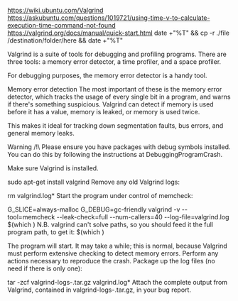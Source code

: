 https://wiki.ubuntu.com/Valgrind
https://askubuntu.com/questions/1019721/using-time-v-to-calculate-execution-time-command-not-found
https://valgrind.org/docs/manual/quick-start.html
date +"%T" && cp -r ./file  /destination/folder/here && date +"%T"

Valgrind is a suite of tools for debugging and profiling programs. There are three tools: a memory error detector, a time profiler, and a space profiler.

For debugging purposes, the memory error detector is a handy tool.

Memory error detection
The most important of these is the memory error detector, which tracks the usage of every single bit in a program, and warns if there's something suspicious. Valgrind can detect if memory is used before it has a value, memory is leaked, or memory is used twice.

This makes it ideal for tracking down segmentation faults, bus errors, and general memory leaks.

Warning /!\ Please ensure you have packages with debug symbols installed. You can do this by following the instructions at DebuggingProgramCrash.

Make sure Valgrind is installed.

sudo apt-get install valgrind
Remove any old Valgrind logs:

rm valgrind.log*
Start the program under control of memcheck:


G_SLICE=always-malloc G_DEBUG=gc-friendly  valgrind -v --tool=memcheck --leak-check=full --num-callers=40 --log-file=valgrind.log $(which <program>) <arguments>
N.B. valgrind can't solve paths, so you should feed it the full program path, to get it: $(which <program>)

The program will start. It may take a while; this is normal, because Valgrind must perform extensive checking to detect memory errors.
Perform any actions necessary to reproduce the crash.
Package up the log files (no need if there is only one):

tar -zcf valgrind-logs-<program>.tar.gz valgrind.log*
Attach the complete output from Valgrind, contained in valgrind-logs-<program>.tar.gz, in your bug report.


